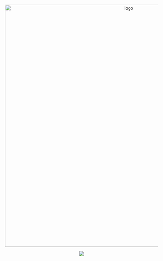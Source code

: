 <p align="center">
  <img width="800px" src="https://assets-global.website-files.com/608a88369ffab4f5de1ed321/63f35253b68fbb93f5aedf7b_JavaScript-code.jpeg" alt="logo" />
</p>


<p align="center"> <img src="https://user-images.githubusercontent.com/120065120/212209674-07b3685e-1127-4f42-9871-3a423d343fa2.svg" /> </p>


<!--## About me-->


<!--<strong>
  Hello everyone! I'm a web developer and UX/UI designer.
</strong>

##

<p align="center">
   <a href="https://www.behance.net/kostekhuszcza">
     <img width="200px" height="50px" src="https://img.shields.io/badge/Behance-black?style=for-the-badge&logo=Behance&logoColor=white"/>
  </a>
</p>-->


<!--## My stack technologies-->

<!--<div>
  <img width="50px" height="50px" src="./logo/js.webp" alt="js" style="padding=20px">
  <img width="50px" height="50px" src="./logo/html.png" alt="html" >
  <img width="50px" height="50px" src="./logo/css.webp" alt="css" >
  <img width="50px" height="50px" src="./logo/next.png" alt="next" >
  <img width="50px" height="50px" src="./logo/react.webp" alt="react" >
  <img width="100px" height="50px" src="./logo/sql.png" alt="sql" >
  <img width="30px" height="50px" src="./logo/gulp.png" alt="gulp" >
  <img width="50px" height="50px" src="./logo/scss.webp" alt="scss" >
  <img width="80px" height="40px" src="./logo/php.png" alt="php" >
  <img width="50px" height="50px" src="./logo/python.png" alt="py" >
</div>-->


<!--## Instuments-->

<!--<div>
  <img width="50px" height="50px" src="./logo_instr/vscode.webp" alt="vscode" >
  <img width="80px" height="50px" src="./logo_instr/figma.png" alt="figma" >
  <img width="50px" height="50px" src="./logo_instr/pychamp.png" alt="pychamp" >
  <img width="50px" height="50px" src="./logo_instr/docker.png" alt="docker" >
  <img width="50px" height="50px" src="./logo_instr/insomnia.png" alt="ins" >
  <img width="50px" height="50px" src="./logo_instr/postman.png" alt="post" >
  <img width="50px" height="50px" src="./logo_instr/vb.png" alt="vb" >
</div>-->




<!--
**Konstans8/Konstans8** is a ✨ _special_ ✨ repository because its `README.md` (this file) appears on your GitHub profile.

Here are some ideas to get you started:

- 🔭 I’m currently working on ...
- 🌱 I’m currently learning ...
- 👯 I’m looking to collaborate on ...
- 🤔 I’m looking for help with ...
- 💬 Ask me about ...
- 📫 How to reach me: ...
- 😄 Pronouns: ...
- ⚡ Fun fact: ...
-->

